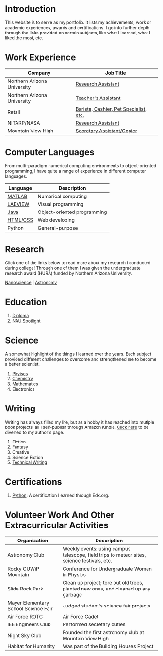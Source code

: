 # Introduction 
This website is to serve as my portfolio. It lists my achievements, work or academic experiences, awards and certifications. I go into further depth through the links provided on certain subjects, like what I learned, what I liked the most, etc.

# Work Experience

Company | Job Title
---- | ----
Northern Arizona University | [Research Assistant](./nauRA.md)
Northern Arizona University | [Teacher's Assistant](./nauTA.md)
Retail | [Barista, Cashier, Pet Specialist, etc.](./retail.md)
NITARP/NASA | [Research Assistant](./embryRA.md)
Mountain View High | [Secretary Assistant/Copier](./highschool.md)


# Computer Languages
From multi-paradigm numerical computing environments to object-oriented programming, I have quite a range of experience in different computer languages. 

Language | Description       
----|----
[MATLAB](./matlab.md) | Numerical computing
[LABVIEW](./labview.md) | Visual programming
[Java](./java.md) | Object-oriented programming
[HTML/CSS](./webdev.md) | Web developing
[Python](./pythonpro.md) | General-purpose


# Research
Click one of the links below to read more about my research I conducted during college! Through one of them I was given the undergraduate research award (HURA) funded by Northern Arizona University.

[Nanoscience](./nano.md) | [Astronomy](./astro.md)

# Education
1. [Diploma](./degree.md)
2. [NAU Spotlight](http://news.nau.edu/student-spotlight-june-8-2018/#.XUeI4OhKjIV)

# Science
A somewhat highlight of the things I learned over the years. Each subject provided different challenges to overcome and strengthened me to become a better scientist.

1. [Phyiscs](./physics.md)
2. [Chemistry](./chemistry.md)
3. Mathematics
4. Electronics

# Writing
Writing has always filled my life, but as a hobby it has reached into mutlple book projects, all I self-publish through Amazon Kindle. [Click here](https://booksbyrce.blogspot.com/) to be diverted to my author's page. 
1. Fiction
2. Fantasy
3. Creative
4. Science Fiction
5. [Technical Writing](./techwr.md)

# Certifications
1. [Python](./python.md): A certification I earned through Edx.org.

# Volunteer Work And Other Extracurricular Activities
Organization | Description
---- | ----
Astronomy Club | Weekly events: using campus telescope, field trips to meteor sites, science festivals, etc.
Rocky CUWiP Mountain | Conference for Undergraduate Women in Physics
Slide Rock Park | Clean up project; tore out old trees, planted new ones, and cleaned up any garbage
Mayer Elementary School Science Fair | Judged student's science fair projects
Air Force ROTC | Air Force Cadet
IEE Engineers Club | Performed secretary duties
Night Sky Club | Founded the first astronomy club at Mountain View High
Habitat for Humanity | Was part of the Building Houses Project
